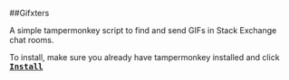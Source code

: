 ##Gifxters

A simple tampermonkey script to find and send GIFs in Stack Exchange chat rooms.

To install, make sure you already have tampermonkey installed and click <kbd>[**Install**](https://github.com/jefhtavares/Gifxters/raw/master/gifxters.user.js)</kbd>
